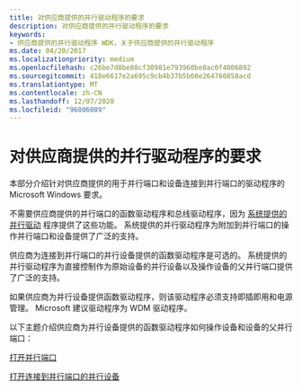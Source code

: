 ```yaml
---
title: 对供应商提供的并行驱动程序的要求
description: 对供应商提供的并行驱动程序的要求
keywords:
- 供应商提供的并行驱动程序 WDK，关于供应商提供的并行驱动程序
ms.date: 04/20/2017
ms.localizationpriority: medium
ms.openlocfilehash: c26be7d8be88cf30981e793960be8ac0f4006892
ms.sourcegitcommit: 418e6617e2a695c9cb4b37b5b60e264760858acd
ms.translationtype: MT
ms.contentlocale: zh-CN
ms.lasthandoff: 12/07/2020
ms.locfileid: "96806089"
---
```

# <a name="requirements-for-vendor-supplied-parallel-drivers"></a>对供应商提供的并行驱动程序的要求





本部分介绍针对供应商提供的用于并行端口和设备连接到并行端口的驱动程序的 Microsoft Windows 要求。

不需要供应商提供的并行端口的函数驱动程序和总线驱动程序，因为 [系统提供的并行驱动](system-supplied-parallel-drivers.md) 程序提供了这些功能。 系统提供的并行驱动程序为附加到并行端口的操作并行端口和设备提供了广泛的支持。

供应商为连接到并行端口的并行设备提供的函数驱动程序是可选的。 系统提供的并行驱动程序为直接控制作为原始设备的并行设备以及操作设备的父并行端口提供了广泛的支持。

如果供应商为并行设备提供函数驱动程序，则该驱动程序必须支持即插即用和电源管理。 Microsoft 建议驱动程序为 WDM 驱动程序。

以下主题介绍供应商为并行设备提供的函数驱动程序如何操作设备和设备的父并行端口：

[打开并行端口](operating-a-parallel-port.md)

[打开连接到并行端口的并行设备](operating-a-parallel-device-attached-to-a-parallel-port.md)

 

 




